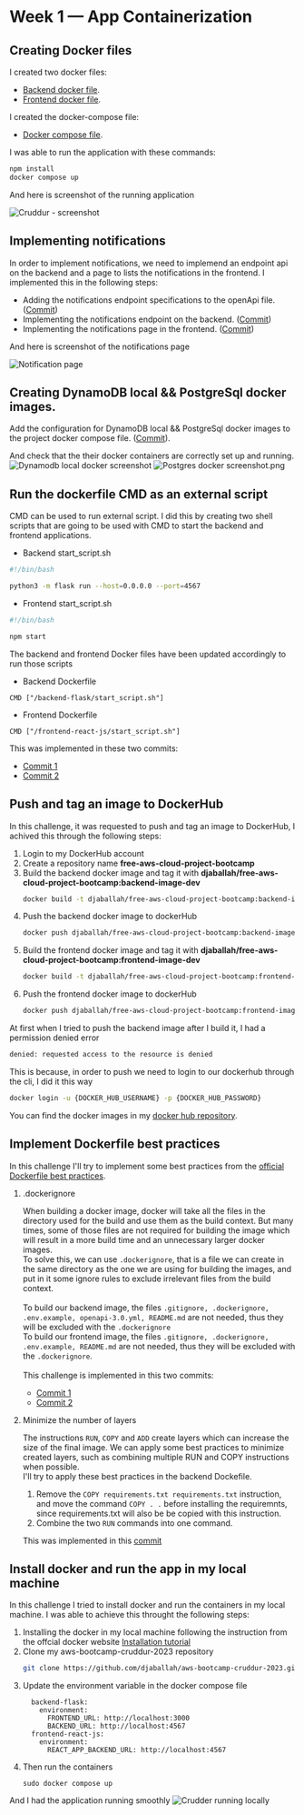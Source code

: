 # Week 1 — App Containerization

## Creating Docker files

I created two docker files:
 - [Backend docker file](https://github.com/djaballah/aws-bootcamp-cruddur-2023/blob/main/backend-flask/Dockerfile).
 - [Frontend docker file](https://github.com/djaballah/aws-bootcamp-cruddur-2023/blob/main/frontend-react-js/Dockerfile).

I created the docker-compose file:
 - [Docker compose file](https://github.com/djaballah/aws-bootcamp-cruddur-2023/blob/main/docker-compose.yml).

I was able to run the application with these commands:
```bash
npm install
docker compose up
```

And here is screenshot of the running application

![Cruddur - screenshot](week1_assets/Crudder%20running%20screenshot.png)

## Implementing notifications

In order to implement notifications, we need to implemend an endpoint api on the backend and a page to lists
the notifications in the frontend. I implemented this in the following steps:
- Adding the notifications endpoint specifications to the openApi file. ([Commit](https://github.com/djaballah/aws-bootcamp-cruddur-2023/commit/be13c0ddded3b14cfac82519ac86dcd088254d51))
- Implementing the notifications endpoint on the backend. ([Commit](https://github.com/djaballah/aws-bootcamp-cruddur-2023/commit/3f19ffc3bc24e66d072fa4f5c4e07660317b428b))
- Implementing the notifications page in the frontend. ([Commit](https://github.com/djaballah/aws-bootcamp-cruddur-2023/commit/b5c435a1bbbc84552711ac2fb566af9d5f2809e6))

And here is screenshot of the notifications page

![Notification page](week1_assets/Notifications%20page.png)

## Creating DynamoDB local && PostgreSql docker images.

Add the configuration for DynamoDB local && PostgreSql docker images to the project docker compose file. ([Commit](https://github.com/djaballah/aws-bootcamp-cruddur-2023/commit/575ec0838b68ddb89d8ae61e4c0b2134f4c8d370)).

And check that the their docker containers are correctly set up and running.
![Dynamodb local docker screenshot](week1_assets/Dynamodb%20local%20docker%20screenshot.png)
![Postgres docker screenshot.png](week1_assets/Postgres%20docker%20screenshot.png)

## Run the dockerfile CMD as an external script

CMD can be used to run external script. I did this by creating two shell scripts that are going to be used with CMD to start the backend and frontend applications.

- Backend start_script.sh

```bash
#!/bin/bash

python3 -m flask run --host=0.0.0.0 --port=4567
```

- Frontend start_script.sh

```bash
#!/bin/bash

npm start
```

The backend and frontend Docker files have been updated accordingly to run those scripts

- Backend Dockerfile

```
CMD ["/backend-flask/start_script.sh"]
```

- Frontend Dockerfile

```
CMD ["/frontend-react-js/start_script.sh"]
```

This was implemented in these two commits:
- [Commit 1](https://github.com/djaballah/aws-bootcamp-cruddur-2023/commit/dba887f007f4cecb25db2161ea3debe4effa588b)
- [Commit 2](https://github.com/djaballah/aws-bootcamp-cruddur-2023/commit/1635319c6041334dc38d9454a90d891817812bea)

## Push and tag an image to DockerHub

In this challenge, it was requested to push and tag an image to DockerHub, I achived this through the following steps:

1. Login to my DockerHub account
2. Create a repository name **free-aws-cloud-project-bootcamp**
3. Build the backend docker image and tag it with **djaballah/free-aws-cloud-project-bootcamp:backend-image-dev**
    ```bash
    docker build -t djaballah/free-aws-cloud-project-bootcamp:backend-image-dev ./backend-flask
    ```
4. Push the backend docker image to dockerHub
    ```bash
    docker push djaballah/free-aws-cloud-project-bootcamp:backend-image-dev
    ````
5. Build the frontend docker image and tag it with **djaballah/free-aws-cloud-project-bootcamp:frontend-image-dev**
    ```bash
    docker build -t djaballah/free-aws-cloud-project-bootcamp:frontend-image-dev ./frontend-react-js/
    ```
6. Push the frontend docker image to dockerHub
    ```bash
    docker push djaballah/free-aws-cloud-project-bootcamp:frontend-image-dev
    ```
At first when I tried to push the backend image after I build it, I had a permission denied error
```bash
denied: requested access to the resource is denied
```
This is because, in order to push we need to login to our dockerhub through the cli, I did it this way
```bash
docker login -u {DOCKER_HUB_USERNAME} -p {DOCKER_HUB_PASSWORD}
```

You can find the docker images in my [docker hub repository](https://hub.docker.com/repository/docker/djaballah/free-aws-cloud-project-bootcamp/general).

## Implement Dockerfile best practices

In this challenge I'll try to implement some best practices from the [official Dockerfile best practices](https://docs.docker.com/develop/develop-images/dockerfile_best-practices/).

1. .dockerignore

    When building a docker image, docker will take all the files in the directory used for the build and use them as
    the build context. But many times, some of those files are not required for building the image which will result
    in a more build time and an unnecessary larger docker images.
    </br>
    To solve this, we can use `.dockerignore`, that is a file we can create in the same directory as the one we 
    are using for building the images, and put in it some ignore rules to exclude irrelevant files from the build
    context.
    </br>
    </br>
    To build our backend image, the files `.gitignore, .dockerignore, .env.example, openapi-3.0.yml, README.md` are not needed,
    thus they will be excluded with the `.dockerignore`
    </br>
    To build our frontend image, the files `.gitignore, .dockerignore, .env.example, README.md` are not needed,
    thus they will be excluded with the `.dockerignore`.
    </br>
    </br>
    This challenge is implemented in this two commits:
    - [Commit 1](https://github.com/djaballah/aws-bootcamp-cruddur-2023/commit/6cc46b6dc454c3b3b88598ac0a2924d492bf464f)
    - [Commit 2](https://github.com/djaballah/aws-bootcamp-cruddur-2023/commit/9bd8099754c57f9104f8d9e6592ba921afd44b3b)

2. Minimize the number of layers

    The instructions `RUN`, `COPY` and `ADD` create layers which can increase the size of the final image. We can
    apply some best practices to minimize created layers, such as combining multiple RUN and COPY instructions
    when possible.
    </br>
    I'll try to apply these best practices in the backend Dockefile.
    1. Remove the `COPY requirements.txt requirements.txt` instruction, and move the command `COPY . .` before
       installing the requiremnts, since requirements.txt will also be be copied with this instruction.
    2. Combine the two `RUN` commands into one command.

    This was implemented in this [commit](https://github.com/djaballah/aws-bootcamp-cruddur-2023/commit/e2788c02bda9573d5767c3985374739046bef479)
    
## Install docker and run the app in my local machine

In this challenge I tried to install docker and run the containers in my local machine. I was able to achieve this throught the following steps:
1. Installing the docker in my local machine following the instruction from the offcial docker website [Installation tutorial](https://docs.docker.com/engine/install/ubuntu/)
2. Clone my aws-bootcamp-cruddur-2023 repository
    ```bash
    git clone https://github.com/djaballah/aws-bootcamp-cruddur-2023.git
    ```
3. Update the environment variable in the docker compose file
    ```
      backend-flask:
        environment:
          FRONTEND_URL: http://localhost:3000 
          BACKEND_URL: http://localhost:4567
      frontend-react-js:
        environment:
          REACT_APP_BACKEND_URL: http://localhost:4567
    ```
4. Then run the containers
    ```
    sudo docker compose up
    ``` 
And I had the application running smoothly
![Crudder running locally](https://github.com/djaballah/aws-bootcamp-cruddur-2023/blob/main/journal/week1_assets/Local%20crudder.png)
    
